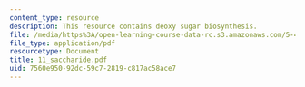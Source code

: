 ```yaml
---
content_type: resource
description: This resource contains deoxy sugar biosynthesis.
file: /media/https%3A/open-learning-course-data-rc.s3.amazonaws.com/5-451-chemistry-of-biomolecules-i-fall-2005/7560e95092dc59c72819c817ac58ace7_11_saccharide.pdf
file_type: application/pdf
resourcetype: Document
title: 11_saccharide.pdf
uid: 7560e950-92dc-59c7-2819-c817ac58ace7
---
```

